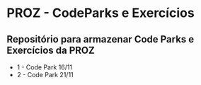 # PROZ - CodeParks e Exercícios
 **Repositório para armazenar Code Parks e Exercícios da PROZ**
 ---
 * 1 - Code Park 16/11
 * 2 - Code Park 21/11
